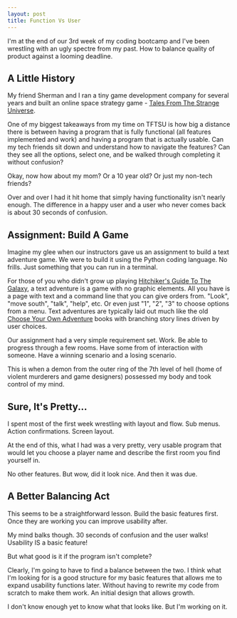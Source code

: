 ```yaml
---
layout: post
title: Function Vs User
---
```


I'm at the end of our 3rd week of my coding bootcamp and I've been wrestling with an ugly spectre from my past.  How to balance quality of product against a looming deadline. 


## A Little History

My friend Sherman and I ran a tiny game development company for several years and built an online space strategy game - [Tales From The Strange Universe](www.tftsu.com "Tales From The Strange Universe"). 

One of my biggest takeaways from my time on TFTSU is how big a distance there is between having a program that is fully functional (all features implemented and work) and having a program that is actually usable.  Can my tech friends sit down and understand how to navigate the features? Can they see all the options, select one, and be walked through completing it without confusion?  

Okay, now how about my mom?  Or a 10 year old?  Or just my non-tech friends?  

Over and over I had it hit home that simply having functionality isn't nearly enough.  The difference in a happy user and a user who never comes back is about 30 seconds of confusion.  


## Assignment: Build A Game

Imagine my glee when our instructors gave us an assignment to build a text adventure game.  We were to build it using the Python coding language.  No frills.  Just something that you can run in a terminal.  

For those of you who didn't grow up playing [Hitchiker's Guide To The Galaxy](http://textadventures.co.uk/games/view/3cbedqimquselmanehhzxg/the-hitchhikers-guide-to-the-galaxy "Hitchiker's Guide To The Galaxy"), a text adventure is a game with no graphic elements.  All you have is a page with text and a command line that you can give orders from.  "Look", "move south", "talk", "help", etc.  Or even just "1", "2", "3" to choose options from a menu.  Text adventures are typically laid out much like the old [Choose Your Own Adventure](https://en.wikipedia.org/wiki/Choose_Your_Own_Adventure "Choose Your Own Adventure") books with branching story lines driven by user choices.  

Our assignment had a very simple requirement set.  Work.  Be able to progress through a few rooms.  Have some from of interaction with someone.  Have a winning scenario and a losing scenario. 

This is when a demon from the outer ring of the 7th level of hell (home of violent murderers and game designers) possessed my body and took control of my mind.


## Sure, It's Pretty...

I spent most of the first week wrestling with layout and flow.  Sub menus.  Action confirmations.  Screen layout.  

At the end of this, what I had was a very pretty, very usable program that would let you choose a player name and describe the first room you find yourself in.  

No other features.  But wow, did it look nice.  And then it was due.  


## A Better Balancing Act

This seems to be a straightforward lesson.  Build the basic features first.  Once they are working you can improve usability after.  

My mind balks though.  30 seconds of confusion and the user walks!  Usability IS a basic feature!

But what good is it if the program isn't complete?

Clearly, I'm going to have to find a balance between the two.  I think what I'm looking for is a good structure for my basic features that allows me to expand usability functions later.  Without having to rewrite my code from scratch to make them work.  An initial design that allows growth.  

I don't know enough yet to know what that looks like.  But I'm working on it. 














